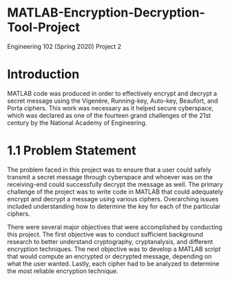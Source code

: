 # MATLAB-Encryption-Decryption-Tool-Project
Engineering 102 (Spring 2020) Project 2

# Introduction
MATLAB code was produced in order to effectively encrypt and decrypt a secret message using the Vigenère, Running-key, Auto-key, Beaufort, and Porta ciphers. This work was necessary as it helped secure cyberspace, which was declared as one of the fourteen grand challenges of the 21st​ century by the National Academy of Engineering. 

# 1.1 Problem Statement
The problem faced in this project was to ensure that a user could safely transmit a secret message through cyberspace and whoever was on the receiving-end could successfully decrypt the message as well. The primary challenge of the project was to write code in MATLAB that could adequately encrypt and decrypt a message using various ciphers. Overarching issues included understanding how to determine the key for each of the particular ciphers.

There were several major objectives that were accomplished by conducting this project. The first objective was to conduct sufficient background research to better understand cryptography, cryptanalysis, and different encryption techniques. The next objective was to develop a MATLAB script that would compute an encrypted or decrypted message, depending on what the user wanted. Lastly, each cipher had to be analyzed to determine the most reliable encryption technique.
